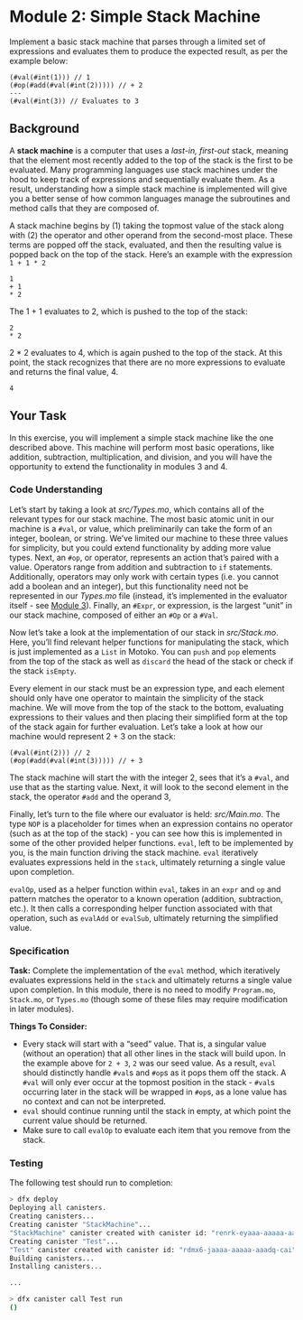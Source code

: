 # Module 2: Simple Stack Machine

Implement a basic stack machine that parses through a limited set of expressions and evaluates them to produce the expected result, as per the example below:
```
(#val(#int(1))) // 1
(#op(#add(#val(#int(2))))) // + 2
---
(#val(#int(3)) // Evaluates to 3
```

## Background
A **stack machine** is a computer that uses a _last-in, first-out_ stack, meaning that the element most recently added to the top of the stack is the first to be evaluated. Many programming languages use stack machines under the hood to keep track of expressions and sequentially evaluate them. As a result, understanding how a simple stack machine is implemented will give you a better sense of how common languages manage the subroutines and method calls that they are composed of. 

A stack machine begins by (1) taking the topmost value of the stack along with (2) the operator and other operand from the second-most place. These terms are popped off the stack, evaluated, and then the resulting value is popped back on the top of the stack. Here’s an example with the expression `1 + 1 * 2`

```
1
+ 1
* 2
```
The 1 + 1 evaluates to 2, which is pushed to the top of the stack:
```
2
* 2
```
2 * 2 evaluates to 4, which is again pushed to the top of the stack. At this point, the stack recognizes that there are no more expressions to evaluate and returns the final value, 4. 
```
4
```

## Your Task
In this exercise, you will implement a simple stack machine like the one described above. This machine will perform most basic operations, like addition, subtraction, multiplication, and division, and you will have the opportunity to extend the functionality in modules 3 and 4.

### Code Understanding
Let’s start by taking a look at _src/Types.mo_, which contains all of the relevant types for our stack machine.  The most basic atomic unit in our machine is a `#val`, or value, which preliminarily can take the form of an integer, boolean, or string. We’ve limited our machine to these three values for simplicity, but you could extend functionality by adding more value types. Next, an `#op`, or operator, represents an action that’s paired with a value. Operators range from addition and subtraction to `if` statements. Additionally, operators may only work with certain types (i.e. you cannot add a boolean and an integer), but this functionality need not be represented in our _Types.mo_ file (instead, it’s implemented in the evaluator itself - see [Module 3](module-3.md)). Finally, an `#Expr`, or expression, is the largest “unit” in our stack machine, composed of either an `#Op` or a `#Val`.

Now let’s take a look at the implementation of our stack in _src/Stack.mo_. Here, you’ll find relevant helper functions for manipulating the stack, which is just implemented as a `List` in Motoko. You can `push` and `pop` elements from the top of the stack as well as `discard` the head of the stack or check if the stack `isEmpty`.

Every element in our stack must be an expression type, and each element should only have one operator to maintain the simplicity of the stack machine. We will move from the top of the stack to the bottom, evaluating expressions to their values and then placing their simplified form at the top of the stack again for further evaluation. Let’s take a look at how our machine would represent 2 + 3 on the stack:
```
(#val(#int(2))) // 2
(#op(#add(#val(#int(3))))) // + 3
```
The stack machine will start the with the integer 2,  sees that it’s a `#val`, and use that as the starting value. Next, it will look to the second element in the stack, the operator `#add` and the operand 3, 

Finally, let’s turn to the file where our evaluator is held: _src/Main.mo_. The type `NOP` is a placeholder for times when an expression contains no operator (such as at the top of the stack) - you can see how this is implemented in some of the other provided helper functions. `eval`, left to be implemented by you, is the main function driving the stack machine. `eval` iteratively evaluates expressions held in the `stack`, ultimately returning a single value upon completion. 

`evalOp`, used as a helper function within `eval`, takes in an `expr` and `op` and pattern matches the operator to a known operation (addition, subtraction, etc.). It then calls a corresponding helper function associated with that operation, such as `evalAdd` or `evalSub`, ultimately returning the simplified value.

### Specification
**Task:** Complete the implementation of the `eval` method, which iteratively evaluates expressions held in the `stack` and ultimately returns a single value upon completion. In this module, there is no need to modify `Program.mo`, `Stack.mo`, or `Types.mo` (though some of these files may require modification in later modules).

**Things To Consider:**
* Every stack will start with a “seed” value. That is, a singular value (without an operation) that all other lines in the stack will build upon. In the example above for `2 + 3`, `2` was our seed value. As a result, `eval` should distinctly handle `#val`s and `#op`s as it pops them off the stack. A `#val` will only ever occur at the topmost position in the stack - `#val`s occurring later in the stack will be wrapped in `#op`s, as a lone value has no context and can not be interpreted.
* `eval` should continue running until the stack in empty, at which point the current value should be returned.
* Make sure to call `evalOp` to evaluate each item that you remove from the stack. 

### Testing
The following test should run to completion:
```bash
> dfx deploy
Deploying all canisters.
Creating canisters...
Creating canister "StackMachine"...
"StackMachine" canister created with canister id: "renrk-eyaaa-aaaaa-aaada-cai"
Creating canister "Test"...
"Test" canister created with canister id: "rdmx6-jaaaa-aaaaa-aaadq-cai"
Building canisters...
Installing canisters...

...

> dfx canister call Test run
()
```
